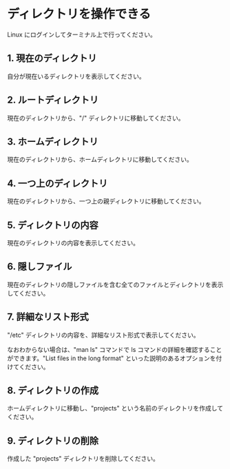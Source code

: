 # ディレクトリを操作できる

Linux にログインしてターミナル上で行ってください。

## 1. 現在のディレクトリ

自分が現在いるディレクトリを表示してください。

## 2. ルートディレクトリ

現在のディレクトリから、"/" ディレクトリに移動してください。

## 3. ホームディレクトリ

現在のディレクトリから、ホームディレクトリに移動してください。

## 4. 一つ上のディレクトリ

現在のディレクトリから、一つ上の親ディレクトリに移動してください。

## 5. ディレクトリの内容

現在のディレクトリの内容を表示してください。

## 6. 隠しファイル

現在のディレクトリの隠しファイルを含む全てのファイルとディレクトリを表示してください。

## 7. 詳細なリスト形式

"/etc" ディレクトリの内容を、詳細なリスト形式で表示してください。

なおわからない場合は、"man ls" コマンドで ls コマンドの詳細を確認することができます。"List files in the long format" といった説明のあるオプションを付けてください。

## 8. ディレクトリの作成

ホームディレクトリに移動し、"projects" という名前のディレクトリを作成してください。

## 9. ディレクトリの削除

作成した "projects" ディレクトリを削除してください。
